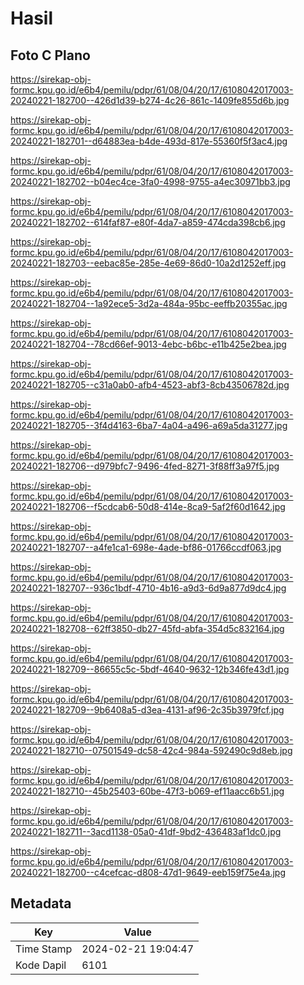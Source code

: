 # Hasil

## Foto C Plano

https://sirekap-obj-formc.kpu.go.id/e6b4/pemilu/pdpr/61/08/04/20/17/6108042017003-20240221-182700--426d1d39-b274-4c26-861c-1409fe855d6b.jpg

https://sirekap-obj-formc.kpu.go.id/e6b4/pemilu/pdpr/61/08/04/20/17/6108042017003-20240221-182701--d64883ea-b4de-493d-817e-55360f5f3ac4.jpg

https://sirekap-obj-formc.kpu.go.id/e6b4/pemilu/pdpr/61/08/04/20/17/6108042017003-20240221-182702--b04ec4ce-3fa0-4998-9755-a4ec30971bb3.jpg

https://sirekap-obj-formc.kpu.go.id/e6b4/pemilu/pdpr/61/08/04/20/17/6108042017003-20240221-182702--614faf87-e80f-4da7-a859-474cda398cb6.jpg

https://sirekap-obj-formc.kpu.go.id/e6b4/pemilu/pdpr/61/08/04/20/17/6108042017003-20240221-182703--eebac85e-285e-4e69-86d0-10a2d1252eff.jpg

https://sirekap-obj-formc.kpu.go.id/e6b4/pemilu/pdpr/61/08/04/20/17/6108042017003-20240221-182704--1a92ece5-3d2a-484a-95bc-eeffb20355ac.jpg

https://sirekap-obj-formc.kpu.go.id/e6b4/pemilu/pdpr/61/08/04/20/17/6108042017003-20240221-182704--78cd66ef-9013-4ebc-b6bc-e11b425e2bea.jpg

https://sirekap-obj-formc.kpu.go.id/e6b4/pemilu/pdpr/61/08/04/20/17/6108042017003-20240221-182705--c31a0ab0-afb4-4523-abf3-8cb43506782d.jpg

https://sirekap-obj-formc.kpu.go.id/e6b4/pemilu/pdpr/61/08/04/20/17/6108042017003-20240221-182705--3f4d4163-6ba7-4a04-a496-a69a5da31277.jpg

https://sirekap-obj-formc.kpu.go.id/e6b4/pemilu/pdpr/61/08/04/20/17/6108042017003-20240221-182706--d979bfc7-9496-4fed-8271-3f88ff3a97f5.jpg

https://sirekap-obj-formc.kpu.go.id/e6b4/pemilu/pdpr/61/08/04/20/17/6108042017003-20240221-182706--f5cdcab6-50d8-414e-8ca9-5af2f60d1642.jpg

https://sirekap-obj-formc.kpu.go.id/e6b4/pemilu/pdpr/61/08/04/20/17/6108042017003-20240221-182707--a4fe1ca1-698e-4ade-bf86-01766ccdf063.jpg

https://sirekap-obj-formc.kpu.go.id/e6b4/pemilu/pdpr/61/08/04/20/17/6108042017003-20240221-182707--936c1bdf-4710-4b16-a9d3-6d9a877d9dc4.jpg

https://sirekap-obj-formc.kpu.go.id/e6b4/pemilu/pdpr/61/08/04/20/17/6108042017003-20240221-182708--62ff3850-db27-45fd-abfa-354d5c832164.jpg

https://sirekap-obj-formc.kpu.go.id/e6b4/pemilu/pdpr/61/08/04/20/17/6108042017003-20240221-182709--86655c5c-5bdf-4640-9632-12b346fe43d1.jpg

https://sirekap-obj-formc.kpu.go.id/e6b4/pemilu/pdpr/61/08/04/20/17/6108042017003-20240221-182709--9b6408a5-d3ea-4131-af96-2c35b3979fcf.jpg

https://sirekap-obj-formc.kpu.go.id/e6b4/pemilu/pdpr/61/08/04/20/17/6108042017003-20240221-182710--07501549-dc58-42c4-984a-592490c9d8eb.jpg

https://sirekap-obj-formc.kpu.go.id/e6b4/pemilu/pdpr/61/08/04/20/17/6108042017003-20240221-182710--45b25403-60be-47f3-b069-ef11aacc6b51.jpg

https://sirekap-obj-formc.kpu.go.id/e6b4/pemilu/pdpr/61/08/04/20/17/6108042017003-20240221-182711--3acd1138-05a0-41df-9bd2-436483af1dc0.jpg

https://sirekap-obj-formc.kpu.go.id/e6b4/pemilu/pdpr/61/08/04/20/17/6108042017003-20240221-182700--c4cefcac-d808-47d1-9649-eeb159f75e4a.jpg


## Metadata

| Key        | Value               |
| ---------- | ------------------- |
| Time Stamp | 2024-02-21 19:04:47 |
| Kode Dapil | 6101                |



